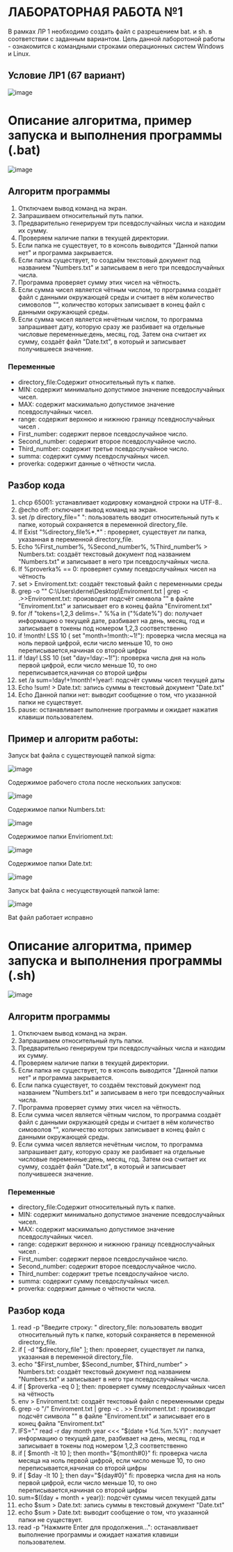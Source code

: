 # ЛАБОРАТОРНАЯ РАБОТА №1
В рамках ЛР 1 необходимо создать файл с разрешением bat. и sh. в соответствии с заданным вариантом. Цель данной лаборотоной работы - ознакомится с командными строками операционных систем Windows и Linux.

## Условие ЛР1 (67 вариант)

![image](https://github.com/iis-32170x/RPIIS/assets/148442454/7519e6d1-e521-4cc2-a976-fb84517de373)

# Описание алгоритма, пример запуска и выполнения программы (.bat)

![image](https://github.com/iis-32170x/RPIIS/assets/148442454/40689611-950f-490f-9df2-4dcda7dd044f)

## Алгоритм программы
1. Отключаем вывод команд на экран.
2. Запрашиваем относительный путь папки.
3. Предварительно генерируем три псевдослучайных числа и находим их сумму.
4. Проверяем наличие папки в текущей директории.
5. Если папка не существует, то в консоль выводится "Данной папки нет" и программа закрывается.
6. Если папка существует, то создаём текстовый документ под названием "Numbers.txt" и записываем в него три псевдослучайных числа.
7. Программа проверяет сумму этих чисел на чётность.
8. Если сумма чисел является чётным числом, то программа создаёт файл с данными окружающей среды и считает в нём количество симоволов "\", количество которых записывает в конец файл с данными окружающей среды.
9. Если сумма чисел является нечётным числом, то программа запрашивает дату, которую сразу же разбивает на отдельные числовые переменные:день, месяц, год. Затем она считает их сумму, создаёт файл "Date.txt", в который и записывает получившееся значение.

### Переменные
- directory_file:Содержит относительный путь к папке.
- MIN: содержит минимально допустимое значение псевдослучайных чисел.
- MAX: содержит маскимально допустимое значение псевдослучайных чисел.
- range: содержит верхнюю и нижнюю границу псевднослучайных чисел .
- First_number: содержит первое псевдослучайное число.
- Second_number: содержит второе псевдослучайное число.
- Third_number: содержит третье псевдослучайное число.
- summa: содержит сумму псевдослучайных чисел.
- proverka: содержит данные о чётности числа.

## Разбор кода
1. chcp 65001: устанавливает кодировку командной строки на UTF-8..
2. @echo off: отключает вывод команд на экран.
3. set /p directory_file=" ": пользователь вводит относительный путь к папке, который сохраняется в переменной directory_file.
4. If Exist "%directory_file%\*.*" : проверяет, существует ли папка, указанная в переменной directory_file.
5. Echo %First_number%, %Second_number%, %Third_number% > Numbers.txt: создаёт текстовый документ под названием "Numbers.txt" и записывает в него три псевдослучайных числа.
6. If %proverka% == 0: проверяет сумму псевдослучайных чисел на чётность
7. set > Enviroment.txt: создаёт текстовый файл с переменными среды
8. grep -o "\" C:\Users\derne\Desktop\Enviroment.txt | grep -c .>>Enviroment.txt: производит подсчёт символа "\" в файле "Enviroment.txt" и записывает его в конец файла "Enviroment.txt"
9.  for /f "tokens=1,2,3 delims=." %%a in ("%date%") do: получает информацию о текущей дате, разбивает на день, месяц, год и записывает в токены под номером 1,2,3 соответственно
10. if !month! LSS 10 ( set "month=!month:~1!"): проверка числа месяца на ноль первой цифрой, если число меньше 10, то оно переписывается,начиная со второй цифры
11. if !day! LSS 10 (set "day=!day:~1!"): проверка числа дня на ноль первой цифрой, если число меньше 10, то оно переписывается,начиная со второй цифры
12. set /a sum=!day!+!month!+!year!: подсчёт суммы чисел текущей даты
13. Echo !sum! > Date.txt: запись суммы в текстовый документ "Date.txt"
14. Echo Данной папки нет: выводит сообщение о том, что указанной папки не существует.
15. pause: останавливает выполнение программы и ожидает нажатия клавиши пользователем.

## Пример и алгоритм работы:

Запуск bat файла с существующей папкой sigma:

![image](https://github.com/iis-32170x/RPIIS/assets/148442454/9cf87e50-b325-4920-8f33-6492514294e1)

Содержимое рабочего стола после нескольких запусков:

![image](https://github.com/iis-32170x/RPIIS/assets/148442454/888147a8-8e18-4f98-8b53-f50260ebb120)

Содержимое папки Numbers.txt:

![image](https://github.com/iis-32170x/RPIIS/assets/148442454/13f47f6a-8d8c-467c-87c7-435e6a01d9f2)

Содержимое папки Envirioment.txt:

![image](https://github.com/iis-32170x/RPIIS/assets/148442454/ee0457ea-f0c4-46c6-b232-ef7bcab15394)

Содержимое папки Date.txt:

![image](https://github.com/iis-32170x/RPIIS/assets/148442454/0dcf32e4-c300-45b2-b69b-44e917faac9b)

Запуск bat файла с несуществующей папкой lame:

![image](https://github.com/iis-32170x/RPIIS/assets/148442454/42b0fe8e-5721-4354-a781-6a1e4a437c56)

Bat файл работает исправно

# Описание алгоритма, пример запуска и выполнения программы (.sh)

![image](https://github.com/iis-32170x/RPIIS/assets/148442454/b041a7d6-56bd-4148-b87f-d71c85c9bd81)

## Алгоритм программы
1. Отключаем вывод команд на экран.
2. Запрашиваем относительный путь папки.
3. Предварительно генерируем три псевдослучайных числа и находим их сумму.
4. Проверяем наличие папки в текущей директории.
5. Если папка не существует, то в консоль выводится "Данной папки нет" и программа закрывается.
6. Если папка существует, то создаём текстовый документ под названием "Numbers.txt" и записываем в него три псевдослучайных числа.
7. Программа проверяет сумму этих чисел на чётность.
8. Если сумма чисел является чётным числом, то программа создаёт файл с данными окружающей среды и считает в нём количество симоволов "\", количество которых записывает в конец файл с данными окружающей среды.
9. Если сумма чисел является нечётным числом, то программа запрашивает дату, которую сразу же разбивает на отдельные числовые переменные:день, месяц, год. Затем она считает их сумму, создаёт файл "Date.txt", в который и записывает получившееся значение.


### Переменные
- directory_file:Содержит относительный путь к папке.
- MIN: содержит минимально допустимое значение псевдослучайных чисел.
- MAX: содержит маскимально допустимое значение псевдослучайных чисел.
- range: содержит верхнюю и нижнюю границу псевднослучайных чисел .
- First_number: содержит первое псевдослучайное число.
- Second_number: содержит второе псевдослучайное число.
- Third_number: содержит третье псевдослучайное число.
- summa: содержит сумму псевдослучайных чисел.
- proverka: содержит данные о чётности числа.

## Разбор кода
1. read -p "Введите строку: " directory_file: пользователь вводит относительный путь к папке, который сохраняется в переменной directory_file.
2. if [ -d "$directory_file" ]; then: проверяет, существует ли папка, указанная в переменной directory_file.
3. echo "$First_number, $Second_number, $Third_number" > Numbers.txt: создаёт текстовый документ под названием "Numbers.txt" и записывает в него три псевдослучайных числа.
4. if [ $proverka -eq 0 ]; then: проверяет сумму псевдослучайных чисел на чётность
5. env > Enviroment.txt: создаёт текстовый файл с переменными среды
6. grep -o "/" Enviroment.txt | grep -c . >> Enviroment.txt : производит подсчёт символа "\" в файле "Enviroment.txt" и записывает его в конец файла "Enviroment.txt"
7. IFS="." read -r day month year <<< "$(date +%d.%m.%Y)" : получает информацию о текущей дате, разбивает на день, месяц, год и записывает в токены под номером 1,2,3 соответственно
8. if [ $month -lt 10 ]; then month="${month#0}" fi: проверка числа месяца на ноль первой цифрой, если число меньше 10, то оно переписывается,начиная со второй цифры
9. if [ $day -lt 10 ]; then day="${day#0}" fi: проверка числа дня на ноль первой цифрой, если число меньше 10, то оно переписывается,начиная со второй цифры
10. sum=$((day + month + year)): подсчёт суммы чисел текущей даты
11. echo $sum > Date.txt: запись суммы в текстовый документ "Date.txt"
12. echo $sum > Date.txt: выводит сообщение о том, что указанной папки не существует.
13. read -p "Нажмите Enter для продолжения...": останавливает выполнение программы и ожидает нажатия клавиши пользователем.
